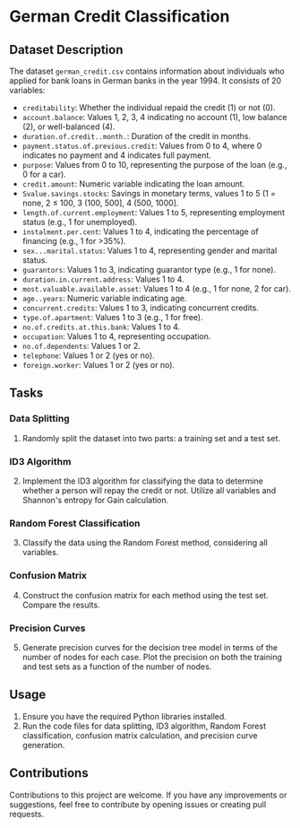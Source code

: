 # German Credit Classification

## Dataset Description

The dataset `german_credit.csv` contains information about individuals who applied for bank loans in German banks in the year 1994. It consists of 20 variables:

- `creditability`: Whether the individual repaid the credit (1) or not (0).
- `account.balance`: Values 1, 2, 3, 4 indicating no account (1), low balance (2), or well-balanced (4).
- `duration.of.credit..month.`: Duration of the credit in months.
- `payment.status.of.previous.credit`: Values from 0 to 4, where 0 indicates no payment and 4 indicates full payment.
- `purpose`: Values from 0 to 10, representing the purpose of the loan (e.g., 0 for a car).
- `credit.amount`: Numeric variable indicating the loan amount.
- `Svalue.savings.stocks`: Savings in monetary terms, values 1 to 5 (1 = none, 2 ≤ 100, 3 (100, 500], 4 (500, 1000].
- `length.of.current.employment`: Values 1 to 5, representing employment status (e.g., 1 for unemployed).
- `instalment.per.cent`: Values 1 to 4, indicating the percentage of financing (e.g., 1 for >35%).
- `sex...marital.status`: Values 1 to 4, representing gender and marital status.
- `guarantors`: Values 1 to 3, indicating guarantor type (e.g., 1 for none).
- `duration.in.current.address`: Values 1 to 4.
- `most.valuable.available.asset`: Values 1 to 4 (e.g., 1 for none, 2 for car).
- `age..years`: Numeric variable indicating age.
- `concurrent.credits`: Values 1 to 3, indicating concurrent credits.
- `type.of.apartment`: Values 1 to 3 (e.g., 1 for free).
- `no.of.credits.at.this.bank`: Values 1 to 4.
- `occupation`: Values 1 to 4, representing occupation.
- `no.of.dependents`: Values 1 or 2.
- `telephone`: Values 1 or 2 (yes or no).
- `foreign.worker`: Values 1 or 2 (yes or no).

## Tasks

### Data Splitting

1. Randomly split the dataset into two parts: a training set and a test set.

### ID3 Algorithm

2. Implement the ID3 algorithm for classifying the data to determine whether a person will repay the credit or not. Utilize all variables and Shannon's entropy for Gain calculation.

### Random Forest Classification

3. Classify the data using the Random Forest method, considering all variables.

### Confusion Matrix

4. Construct the confusion matrix for each method using the test set. Compare the results.

### Precision Curves

5. Generate precision curves for the decision tree model in terms of the number of nodes for each case. Plot the precision on both the training and test sets as a function of the number of nodes.

## Usage

1. Ensure you have the required Python libraries installed.
2. Run the code files for data splitting, ID3 algorithm, Random Forest classification, confusion matrix calculation, and precision curve generation.

## Contributions

Contributions to this project are welcome. If you have any improvements or suggestions, feel free to contribute by opening issues or creating pull requests.
